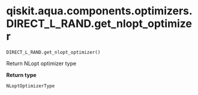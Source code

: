 # qiskit.aqua.components.optimizers.DIRECT\_L\_RAND.get\_nlopt\_optimizer

`DIRECT_L_RAND.get_nlopt_optimizer()`

Return NLopt optimizer type

**Return type**

`NLoptOptimizerType`
